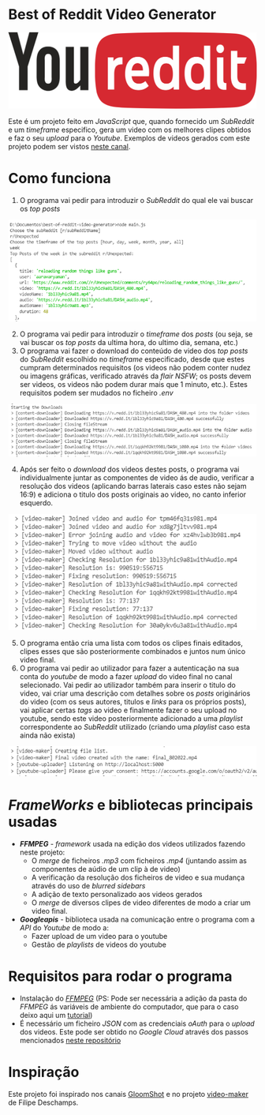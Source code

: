 # Best of Reddit Video Generator

<p align="center">
  <img src="https://github.com/hugo-frias/best-of-reddit-video-generator/blob/main/design/logo2.png" />
</p>

Este é um projeto feito em _JavaScript_ que, quando fornecido um _SubReddit_ e um _timeframe_ especifico, gera um video com os melhores clipes obtidos e faz o seu _upload_ para o _Youtube_. Exemplos de videos gerados com este projeto podem ser vistos [neste canal](https://www.youtube.com/channel/UCyzg_nePSZ0p70UYdn3kztQ).

# Como funciona

1. O programa vai pedir para introduzir o _SubReddit_ do qual ele vai buscar os _top posts_

<p align="center">
  <img src="https://github.com/hugo-frias/best-of-reddit-video-generator/blob/main/readme%20images/tuto1.png" />
</p>

2. O programa vai pedir para introduzir o _timeframe_ dos _posts_ (ou seja, se vai buscar os _top posts_ da ultima hora, do ultimo dia, semana, etc.)
3. O programa vai fazer o download do conteúdo de video dos _top posts_ do _SubReddit_ escolhido no _timeframe_ especificado, desde que estes cumpram determinados requisitos (os videos não podem conter nudez ou imagens gráficas, verificado através da _flair NSFW_; os posts devem ser videos, os videos não podem durar mais que 1 minuto, etc.). Estes requisitos podem ser mudados no ficheiro _.env_

<p align="center">
  <img src="https://github.com/hugo-frias/best-of-reddit-video-generator/blob/main/readme%20images/tuto2.png" />
</p>

4. Após ser feito o _download_ dos videos destes posts, o programa vai individualmente juntar as componentes de video ás de audio, verificar a resolução dos videos (aplicando barras laterais caso estes não sejam 16:9) e adiciona o titulo dos posts originais ao video, no canto inferior esquerdo.

<p align="center">
  <img src="https://github.com/hugo-frias/best-of-reddit-video-generator/blob/main/readme%20images/tuto3.png" />
</p>

5. O programa então cria uma lista com todos os clipes finais editados, clipes esses que são posteriormente combinados e juntos num único video final.
6. O programa vai pedir ao utilizador para fazer a autenticação na sua conta do _youtube_ de modo a fazer _upload_ do video final no canal selecionado. Vai pedir ao utilizador também para inserir o titulo do video, vai criar uma descrição com detalhes sobre os _posts_ originários do video (com os seus autores, titulos e _links_ para os próprios posts), vai aplicar certas _tags_ ao video e finalmente fazer o seu upload no youtube, sendo este video posteriormente adicionado a uma _playlist_ correspondente ao _SubReddit_ utilizado (criando uma _playlist_ caso esta ainda não exista)

<p align="center">
  <img src="https://github.com/hugo-frias/best-of-reddit-video-generator/blob/main/readme%20images/tuto4.png" />
</p>

# _FrameWorks_ e bibliotecas principais usadas

- **_FFMPEG_** - _framework_ usada na edição dos videos utilizados fazendo neste projeto:
  - O _merge_ de ficheiros _.mp3_ com ficheiros _.mp4_ (juntando assim as componentes de aúdio de um clip à de video)
  - A verificação da resolução dos ficheiros de video e sua mudança através do uso de _blurred sidebars_
  - A adição de texto personalizado aos videos gerados
  - O _merge_ de diversos clipes de video diferentes de modo a criar um video final.
- **_Googleapis_** - biblioteca usada na comunicação entre o programa com a _API_ do _Youtube_ de modo a:
  - Fazer upload de um video para o youtube
  - Gestão de _playlists_ de videos do youtube

# Requisitos para rodar o programa

- Instalação do [_FFMPEG_](https://www.ffmpeg.org/download.html) (PS: Pode ser necessária a adição da pasta do _FFMPEG_ ás variáveis de ambiente do computador, que para o caso deixo aqui um [tutorial](http://blog.gregzaal.com/how-to-install-ffmpeg-on-windows/))
- É necessário um ficheiro _JSON_ com as credenciais _oAuth_ para o _upload_ dos videos. Este pode ser obtido no _Google Cloud_ através dos passos mencionados [neste repositório](https://github.com/filipedeschamps/video-maker#api-youtube)

# Inspiração

Este projeto foi inspirado nos canais [GloomShot](https://www.youtube.com/c/GloomshotFightingGames/channels) e no projeto [video-maker](https://github.com/filipedeschamps/video-maker) de Filipe Deschamps.
